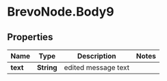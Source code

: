 # BrevoNode.Body9

## Properties
Name | Type | Description | Notes
------------ | ------------- | ------------- | -------------
**text** | **String** | edited message text | 


